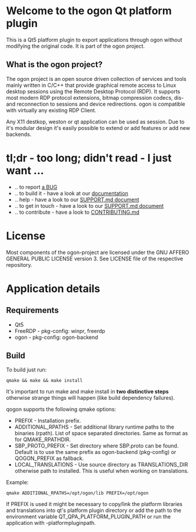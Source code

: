 # Welcome to the ogon Qt platform plugin

This is a Qt5 platform plugin to export applications through ogon without modifying
the original code. It is part of the ogon project.

## What is the ogon project?

The ogon project is an open source driven collection of services and tools mainly written in C/C++
that provide graphical remote access to Linux desktop sessions using the Remote Desktop Protocol
(RDP). It supports most modern RDP protocol extensions, bitmap compression codecs, dis- and
reconnection to sessions and device redirections.
ogon is compatible with virtually any existing RDP Client.

Any X11 destkop, weston or qt application can be used as session. Due to it's modular
design it's easily possible to extend or add features or add new backends.

# tl;dr - too long; didn't read - I just want ...

* .. to report [a BUG][bugs]
* .. to build it - have a look at our [documentation][documentation]
* .. help - have a look to our [SUPPORT.md document][support]
* .. to get in touch - have a look to our [SUPPORT.md document][support]
* .. to contribute - have a look to [CONTRIBUTING.md][contribute]

# License

Most components of the ogon-project are licensed under the GNU AFFERO GENERAL PUBLIC LICENSE version 3.
See LICENSE file of the respective repository.

# Application details

## Requirements

* Qt5
* FreeRDP - pkg-config: winpr, freerdp
* ogon - pkg-config: ogon-backend

## Build

To build just run:

```qmake && make && make install```

It's important to run make and make install in
**two distinctive steps** otherwise strange things will happen (like build dependency failures).

qogon supports the following qmake options:

* PREFIX - Installation prefix.
* ADDITIONAL_RPATHS - Set additional library runtime paths to the binaries (rpath). List of space separated directories.  Same as format as for QMAKE_RPATHDIR.
* SBP_PROTO_PREFIX - Set directory where SBP.proto can be found. Default is to use the same prefix as ogon-backend (pkg-config) or QOGON_PREFIX as fallback.
* LOCAL_TRANSLATIONS - Use source directory as TRANSLATIONS_DIR otherwise path to installed. This is useful when working on translations.

Example:

```
qmake ADDITIONAL_RPATHS=/opt/ogon/lib PREFIX=/opt/ogon
```

If PREFIX is used it might be necessary to copy/link the platform libraries and translations into
qt's platform plugin directory or add the path to the environment variable
QT_QPA_PLATFORM_PLUGIN_PATH or run the application with -platformpluginpath.

[support]: https://github.com/ogon-project/ogon-project/blob/master/SUPPORT.md
[bugs]: https://github.com/ogon-project/ogon-project/blob/master/SUPPORT.md#bugs
[documentation]: https://github.com/ogon-project/ogon-project/blob/master/SUPPORT.md#documentation
[contribute]: https://github.com/ogon-project/ogon-project/blob/master/CONTRIBUTING.md
